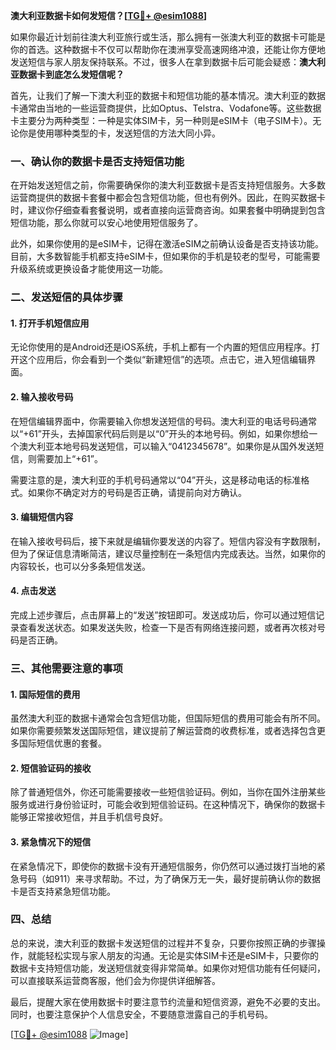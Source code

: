 **澳大利亚数据卡如何发短信？[[TG💪+ @esim1088](https://t.me/s/esim1088)]**

如果你最近计划前往澳大利亚旅行或生活，那么拥有一张澳大利亚的数据卡可能是你的首选。这种数据卡不仅可以帮助你在澳洲享受高速网络冲浪，还能让你方便地发送短信与家人朋友保持联系。不过，很多人在拿到数据卡后可能会疑惑：**澳大利亚数据卡到底怎么发短信呢？**

首先，让我们了解一下澳大利亚的数据卡和短信功能的基本情况。澳大利亚的数据卡通常由当地的一些运营商提供，比如Optus、Telstra、Vodafone等。这些数据卡主要分为两种类型：一种是实体SIM卡，另一种则是eSIM卡（电子SIM卡）。无论你是使用哪种类型的卡，发送短信的方法大同小异。

### **一、确认你的数据卡是否支持短信功能**

在开始发送短信之前，你需要确保你的澳大利亚数据卡是否支持短信服务。大多数运营商提供的数据卡套餐中都会包含短信功能，但也有例外。因此，在购买数据卡时，建议你仔细查看套餐说明，或者直接向运营商咨询。如果套餐中明确提到包含短信功能，那么你就可以安心地使用短信服务了。

此外，如果你使用的是eSIM卡，记得在激活eSIM之前确认设备是否支持该功能。目前，大多数智能手机都支持eSIM卡，但如果你的手机是较老的型号，可能需要升级系统或更换设备才能使用这一功能。

### **二、发送短信的具体步骤**

#### **1. 打开手机短信应用**
无论你使用的是Android还是iOS系统，手机上都有一个内置的短信应用程序。打开这个应用后，你会看到一个类似“新建短信”的选项。点击它，进入短信编辑界面。

#### **2. 输入接收号码**
在短信编辑界面中，你需要输入你想发送短信的号码。澳大利亚的电话号码通常以“+61”开头，去掉国家代码后则是以“0”开头的本地号码。例如，如果你想给一个澳大利亚本地号码发送短信，可以输入“0412345678”。如果你是从国外发送短信，则需要加上“+61”。

需要注意的是，澳大利亚的手机号码通常以“04”开头，这是移动电话的标准格式。如果你不确定对方的号码是否正确，请提前向对方确认。

#### **3. 编辑短信内容**
在输入接收号码后，接下来就是编辑你要发送的内容了。短信内容没有字数限制，但为了保证信息清晰简洁，建议尽量控制在一条短信内完成表达。当然，如果你的内容较长，也可以分多条短信发送。

#### **4. 点击发送**
完成上述步骤后，点击屏幕上的“发送”按钮即可。发送成功后，你可以通过短信记录查看发送状态。如果发送失败，检查一下是否有网络连接问题，或者再次核对号码是否正确。

### **三、其他需要注意的事项**

#### **1. 国际短信的费用**
虽然澳大利亚的数据卡通常会包含短信功能，但国际短信的费用可能会有所不同。如果你需要频繁发送国际短信，建议提前了解运营商的收费标准，或者选择包含更多国际短信优惠的套餐。

#### **2. 短信验证码的接收**
除了普通短信外，你还可能需要接收一些短信验证码。例如，当你在国外注册某些服务或进行身份验证时，可能会收到短信验证码。在这种情况下，确保你的数据卡能够正常接收短信，并且手机信号良好。

#### **3. 紧急情况下的短信**
在紧急情况下，即使你的数据卡没有开通短信服务，你仍然可以通过拨打当地的紧急号码（如911）来寻求帮助。不过，为了确保万无一失，最好提前确认你的数据卡是否支持紧急短信功能。

### **四、总结**

总的来说，澳大利亚的数据卡发送短信的过程并不复杂，只要你按照正确的步骤操作，就能轻松实现与家人朋友的沟通。无论是实体SIM卡还是eSIM卡，只要你的数据卡支持短信功能，发送短信就变得非常简单。如果你对短信功能有任何疑问，可以直接联系运营商客服，他们会为你提供详细解答。

最后，提醒大家在使用数据卡时要注意节约流量和短信资源，避免不必要的支出。同时，也要注意保护个人信息安全，不要随意泄露自己的手机号码。

[[TG💪+ @esim1088](https://t.me/s/esim1088) ![Image](https://i.postimg.cc/4NQfJmqS/Snipaste-2025-05-13-00-14-12.png)]